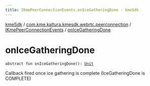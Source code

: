 ```yaml
---
title: IKmePeerConnectionEvents.onIceGatheringDone - kmeSdk
---
```


[kmeSdk](../../index.html) / [com.kme.kaltura.kmesdk.webrtc.peerconnection](../index.html) / [IKmePeerConnectionEvents](index.html) / [onIceGatheringDone](./on-ice-gathering-done.html)

# onIceGatheringDone

`abstract fun onIceGatheringDone(): `[`Unit`](https://kotlinlang.org/api/latest/jvm/stdlib/kotlin/-unit/index.html)

Callback fired once ice gathering is complete (IceGatheringDone is COMPLETE)

